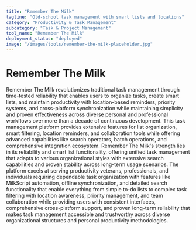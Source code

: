 ```yaml
---
title: "Remember The Milk"
tagline: "Old-school task management with smart lists and locations"
category: "Productivity & Task Management"
subcategory: "Task & Project Management"
tool_name: "Remember The Milk"
deployment_status: "deployed"
image: "/images/tools/remember-the-milk-placeholder.jpg"
---
```


# Remember The Milk

Remember The Milk revolutionizes traditional task management through time-tested reliability that enables users to organize tasks, create smart lists, and maintain productivity with location-based reminders, priority systems, and cross-platform synchronization while maintaining simplicity and proven effectiveness across diverse personal and professional workflows over more than a decade of continuous development. This task management platform provides extensive features for list organization, smart filtering, location reminders, and collaboration tools while offering advanced capabilities like search operators, batch operations, and comprehensive integration ecosystem. Remember The Milk's strength lies in its reliability and smart list functionality, offering unified task management that adapts to various organizational styles with extensive search capabilities and proven stability across long-term usage scenarios. The platform excels at serving productivity veterans, professionals, and individuals requiring dependable task organization with features like MilkScript automation, offline synchronization, and detailed search functionality that enable everything from simple to-do lists to complex task filtering with location awareness, priority management, and team collaboration while providing users with consistent interfaces, comprehensive cross-platform support, and proven long-term reliability that makes task management accessible and trustworthy across diverse organizational structures and personal productivity methodologies.